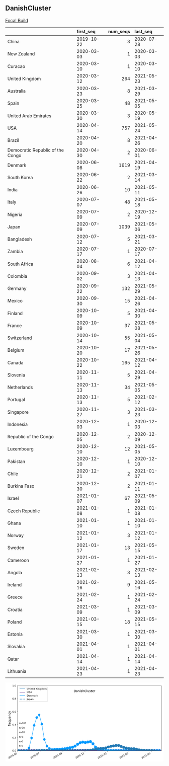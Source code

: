 

## DanishCluster
[Focal Build](https://nextstrain.org/groups/neherlab/ncov/DanishCluster?f_country=Denmark)

|                                  | first_seq   |   num_seqs | last_seq   |
|:---------------------------------|:------------|-----------:|:-----------|
| China                            | 2019-10-22  |          3 | 2020-07-28 |
| New Zealand                      | 2020-03-03  |          1 | 2020-03-03 |
| Curacao                          | 2020-03-10  |          1 | 2020-03-10 |
| United Kingdom                   | 2020-03-12  |        264 | 2021-05-23 |
| Australia                        | 2020-03-23  |          8 | 2021-03-29 |
| Spain                            | 2020-03-25  |         48 | 2021-05-05 |
| United Arab Emirates             | 2020-03-30  |          3 | 2020-05-19 |
| USA                              | 2020-04-14  |        757 | 2021-05-24 |
| Brazil                           | 2020-04-20  |          8 | 2021-04-26 |
| Democratic Republic of the Congo | 2020-04-30  |          2 | 2020-06-01 |
| Denmark                          | 2020-06-08  |       1619 | 2021-04-19 |
| South Korea                      | 2020-06-22  |          2 | 2021-03-14 |
| India                            | 2020-06-26  |         10 | 2021-05-11 |
| Italy                            | 2020-07-07  |         48 | 2021-05-18 |
| Nigeria                          | 2020-07-09  |          2 | 2020-12-19 |
| Japan                            | 2020-07-09  |       1039 | 2021-05-06 |
| Bangladesh                       | 2020-07-12  |          5 | 2021-03-21 |
| Zambia                           | 2020-07-17  |          1 | 2020-07-17 |
| South Africa                     | 2020-08-04  |          6 | 2021-04-12 |
| Colombia                         | 2020-09-02  |          3 | 2021-04-13 |
| Germany                          | 2020-09-22  |        132 | 2021-05-29 |
| Mexico                           | 2020-09-30  |         15 | 2021-04-26 |
| Finland                          | 2020-10-09  |          5 | 2021-04-30 |
| France                           | 2020-10-09  |         37 | 2021-05-08 |
| Switzerland                      | 2020-10-14  |         55 | 2021-05-04 |
| Belgium                          | 2020-10-20  |         17 | 2021-05-26 |
| Canada                           | 2020-10-22  |        165 | 2021-04-12 |
| Slovenia                         | 2020-11-11  |          5 | 2021-04-29 |
| Netherlands                      | 2020-11-13  |         34 | 2021-05-05 |
| Portugal                         | 2020-11-13  |          5 | 2021-02-12 |
| Singapore                        | 2020-11-27  |          3 | 2021-03-23 |
| Indonesia                        | 2020-12-03  |          1 | 2020-12-03 |
| Republic of the Congo            | 2020-12-05  |          2 | 2020-12-09 |
| Luxembourg                       | 2020-12-10  |         12 | 2021-05-05 |
| Pakistan                         | 2020-12-10  |          1 | 2020-12-10 |
| Chile                            | 2020-12-21  |          2 | 2021-01-07 |
| Burkina Faso                     | 2020-12-30  |          2 | 2021-01-11 |
| Israel                           | 2021-01-07  |         67 | 2021-05-09 |
| Czech Republic                   | 2021-01-08  |          1 | 2021-01-08 |
| Ghana                            | 2021-01-10  |          1 | 2021-01-10 |
| Norway                           | 2021-01-12  |          3 | 2021-01-12 |
| Sweden                           | 2021-01-17  |         13 | 2021-05-15 |
| Cameroon                         | 2021-01-27  |          1 | 2021-01-27 |
| Angola                           | 2021-02-13  |          3 | 2021-02-13 |
| Ireland                          | 2021-02-16  |          9 | 2021-05-16 |
| Greece                           | 2021-02-24  |          1 | 2021-02-24 |
| Croatia                          | 2021-03-09  |          1 | 2021-03-09 |
| Poland                           | 2021-03-15  |         18 | 2021-05-15 |
| Estonia                          | 2021-03-30  |          1 | 2021-03-30 |
| Slovakia                         | 2021-04-01  |          1 | 2021-04-01 |
| Qatar                            | 2021-04-14  |          1 | 2021-04-14 |
| Lithuania                        | 2021-04-23  |          1 | 2021-04-23 |

![Overall trends DanishCluster](/overall_trends_figures/overall_trends_DanishCluster.png)